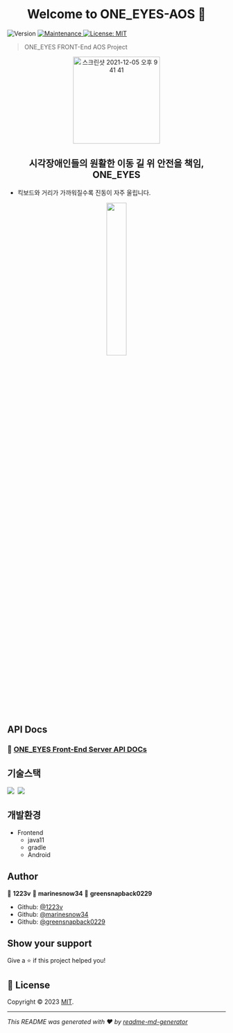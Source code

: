 <h1 align="center">Welcome to ONE_EYES-AOS 👋</h1>

<p>
  <img alt="Version" src="https://img.shields.io/badge/version-1.0.0-blue.svg?cacheSeconds=2592000" />
  <a href="https://github.com/kefranabg/readme-md-generator/graphs/commit-activity" target="_blank">
    <img alt="Maintenance" src="https://img.shields.io/badge/Maintained%3F-yes-green.svg" />
  </a>
  <a href="https://github.com/One-Son/ONE_EYES-BACK/blob/main/LICENSE" target="_blank">
    <img alt="License: MIT" src="https://img.shields.io/github/license/One-Son/ONE_EYES-BACK" />
  </a>
</p>

> ONE_EYES FRONT-End AOS Project

<div align=center>
  <img width="200" alt="스크린샷 2021-12-05 오후 9 41 41" src="https://img1.daumcdn.net/thumb/R1280x0/?scode=mtistory2&fname=https%3A%2F%2Fblog.kakaocdn.net%2Fdn%2FbGe1WA%2FbtrVhSFxkqc%2FrdlWb13VKaeA8WFeWof9U1%2Fimg.png">
</div>
<h2 align=center>시각장애인들의 원활한 이동 길 위 안전을 책임, ONE_EYES</h2>

- 킥보드와 거리가 가까워질수록 진동이 자주 울립니다.

<div align=center>

<img src="https://github.com/One-Son/ONE_EYES-BACK/assets/50243183/e3242635-b924-4b81-a656-6ffb531e9029" width="30%" height="30%"/>
</div>


## API Docs

### 💎 [ONE_EYES Front-End Server API DOCs](https://docs.google.com/spreadsheets/d/1516BHxmIRYITtBZSiPrJ3N_FsZCF-7ji/edit#gid=990061567)

## 기술스택

<p>
  <img src="https://img.shields.io/badge/-Android-blue"/>&nbsp
  <img src="https://img.shields.io/badge/-Retrofit-red"/>&nbsp
</p>

## 개발환경

- Frontend
  - java11
  - gradle
  - Android


## Author

👤 **1223v**
👤 **marinesnow34**
👤 **greensnapback0229**

* Github: [@1223v](https://github.com/1223v)
* Github: [@marinesnow34](https://github.com/marinesnow34)
* Github: [@greensnapback0229](https://github.com/greensnapback0229)

## Show your support

Give a ⭐️ if this project helped you!

## 📝 License

Copyright © 2023 [MIT](https://raw.githubusercontent.com/One-Son/ONE_EYES-BACK/main/LICENSE).<br />

***
_This README was generated with ❤️ by [readme-md-generator](https://github.com/kefranabg/readme-md-generator)_
